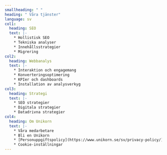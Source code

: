 ```yaml
---
smallheading: " "
heading: " Våra tjänster"
language: sv
col1:
  heading: SEO
  text: |-
    * Hollistisk SEO
    * Tekniska analyser
    * Innehållsstrategier
    * Migrering
col2:
  heading: Webbanalys
  text: |-
    * I﻿nteraktion och engagemang
    * K﻿onverteringsoptimering
    * KPIer och dashboards
    * Installation av analysverkyg
col3:
  heading: Strategi
  text: |-
    * S﻿EO strategier
    * Digitala strategier
    * D﻿atadrivna strategier
col4:
  heading: Om Unikorn
  text: |-
    * Våra medarbetare
    * Bli en Unikorn
    * [Personuppgiftspolicy](https://www.unikorn.se/sv/privacy-policy/)
    * Cookie-inställningar
---
```

